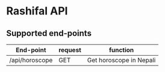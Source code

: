 # Rashifal API

## Supported end-points

End-point | request | function
--- | --- | ---
/api/horoscope | GET | Get horoscope in Nepali